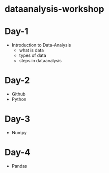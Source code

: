 # dataanalysis-workshop


# Day-1

+ Introduction to Data-Analysis
  + what is data
  + types of data
  + steps in dataanalysis



# Day-2

+ Github
+ Python

# Day-3
+ Numpy
 
# Day-4
+ Pandas
